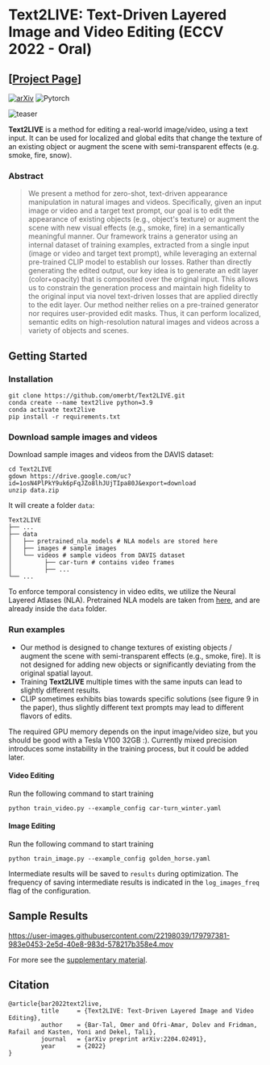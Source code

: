 # Text2LIVE: Text-Driven Layered Image and Video Editing (ECCV 2022 - Oral)
## [<a href="https://text2live.github.io/" target="_blank">Project Page</a>]

[![arXiv](https://img.shields.io/badge/arXiv-Text2LIVE-b31b1b.svg)](https://arxiv.org/abs/2204.02491)
![Pytorch](https://img.shields.io/badge/PyTorch->=1.10.0-Red?logo=pytorch)

![teaser](https://user-images.githubusercontent.com/22198039/179798581-ca6f6652-600a-400a-b21b-713fc5c15d56.png)

**Text2LIVE** is a method for editing a real-world image/video, using a text input. It can be used for localized and global edits that change the texture of an existing object or augment the scene with semi-transparent effects (e.g. smoke, fire, snow).
### Abstract
>We present a method for zero-shot, text-driven appearance manipulation in natural images and videos. Specifically, given an input image or video and a target text prompt, our goal is to edit the appearance of existing objects (e.g., object's texture) or augment the scene with new visual effects (e.g., smoke, fire) in a semantically meaningful manner. Our framework trains a generator using an internal dataset of training examples, extracted from a single input (image or video and target text prompt), while leveraging an external pre-trained CLIP model to establish our losses. Rather than directly generating the edited output, our key idea is to generate an edit layer (color+opacity) that is composited over the original input. This allows us to constrain the generation process and maintain high fidelity to the original input via novel text-driven losses that are applied directly to the edit layer. Our method neither relies on a pre-trained generator nor requires user-provided edit masks. Thus, it can perform localized, semantic edits on high-resolution natural images and videos across a variety of objects and scenes.


## Getting Started
### Installation

```
git clone https://github.com/omerbt/Text2LIVE.git
conda create --name text2live python=3.9 
conda activate text2live 
pip install -r requirements.txt
```

### Download sample images and videos
Download sample images and videos from the DAVIS dataset:
```
cd Text2LIVE
gdown https://drive.google.com/uc?id=1osN4PlPkY9uk6pFqJZo8lhJUjTIpa80J&export=download
unzip data.zip
```
It will create a folder `data`:
```
Text2LIVE
├── ...
├── data
│   ├── pretrained_nla_models # NLA models are stored here
│   ├── images # sample images
│   └── videos # sample videos from DAVIS dataset
│         ├── car-turn # contains video frames 
│         ├── ...
└── ...
```
To enforce temporal consistency in video edits, we utilize the Neural Layered Atlases (NLA). Pretrained NLA models are taken from <a href="https://layered-neural-atlases.github.io">here</a>, and are already inside the `data` folder.

### Run examples 
* Our method is designed to change textures of existing objects / augment the scene with semi-transparent effects (e.g., smoke, fire). It is not designed for adding new objects or significantly deviating from the original spatial layout.
* Training **Text2LIVE** multiple times with the same inputs can lead to slightly different results.
* CLIP sometimes exhibits bias towards specific solutions (see figure 9 in the paper), thus slightly different text prompts may lead to different flavors of edits.


The required GPU memory depends on the input image/video size, but you should be good with a Tesla V100 32GB :).
Currently mixed precision introduces some instability in the training process, but it could be added later.

#### Video Editing
Run the following command to start training
```
python train_video.py --example_config car-turn_winter.yaml
```
#### Image Editing
Run the following command to start training
```
python train_image.py --example_config golden_horse.yaml
```
Intermediate results will be saved to `results` during optimization. The frequency of saving intermediate results is indicated in the `log_images_freq` flag of the configuration.

## Sample Results
https://user-images.githubusercontent.com/22198039/179797381-983e0453-2e5d-40e8-983d-578217b358e4.mov

For more see the [supplementary material](https://text2live.github.io/sm/index.html).


## Citation
```
@article{bar2022text2live,
         title     = {Text2LIVE: Text-Driven Layered Image and Video Editing},
         author    = {Bar-Tal, Omer and Ofri-Amar, Dolev and Fridman, Rafail and Kasten, Yoni and Dekel, Tali},
         journal   = {arXiv preprint arXiv:2204.02491},
         year      = {2022}
}
```
